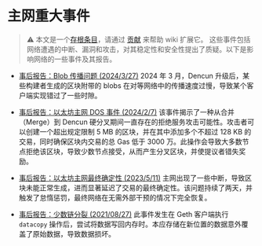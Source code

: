 # 主网重大事件

> :warning: 本文是一个[存根条目](https://en.wikipedia.org/wiki/Wikipedia:Stub)，请通过 [贡献](/contributing.md) 来帮助 wiki 扩展它。
> 这些事件包括网络遭遇的中断、漏洞和攻击，对其稳定性和安全性提出了质疑。以下是影响网络的一些事件及其报告。

- [事后报告：Blob 传播问题 (2024/3/27)](https://gist.github.com/benhenryhunter/687299bcfe064674537dc9348d771e83) 2024 年 3 月，Dencun 升级后，某些构建者生成的区块附带的 blobs 在对等网络中的传播速度过慢，导致某个客户端实现错过了一些时隙。

- [事后报告：以太坊主网 DOS 事件 (2024/2/7)](https://blog.ethereum.org/2024/03/21/sepolia-incident) 该事件揭示了一种从合并（Merge）到 Dencun 硬分叉期间一直存在的拒绝服务攻击可能性。攻击者可以创建一个超出规定限制 5 MB 的区块，并在其中添加多个不超过 128 KB 的交易，同时确保区块内交易的总 Gas 低于 3000 万。此操作会导致大多数节点拒绝该区块，导致少数节点接受，从而产生分叉区块，并使提议者错失奖励。

- [事后报告：以太坊主网最终确定性 (2023/5/11)](https://medium.com/offchainlabs/post-mortem-report-ethereum-mainnet-finality-05-11-2023-95e271dfd8b2) 主网出现了一些中断，导致区块未能正常生成，进而显著延迟了交易的最终确定性。该问题持续了两天，并触发了怠惰惩罚，最终网络在无需外部干预的情况下完全恢复。

- [事后报告：少数链分裂 (2021/08/27)](https://github.com/ethereum/go-ethereum/blob/master/docs/postmortems/2021-08-22-split-postmortem.md) 此事件发生在 Geth 客户端执行 `datacopy` 操作后，尝试将数据写回内存时。本应存储在新位置的数据意外覆盖了原始数据，导致数据损坏。
